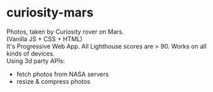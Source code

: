 # curiosity-mars
Photos, taken by Curiosity rover on Mars.  
(Vanilla JS + CSS + HTML)  
It's Progressive Web App. All Lighthouse scores are > 90. Works on all kinds of devices.  
Using 3d party APIs:
- fetch photos from NASA servers
- resize & compress photos
